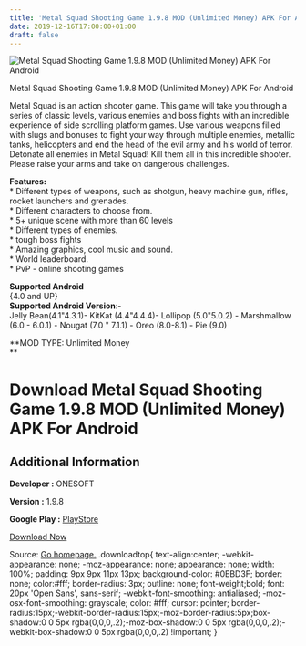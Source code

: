 ```yaml
---
title: 'Metal Squad Shooting Game 1.9.8 MOD (Unlimited Money) APK For Android'
date: 2019-12-16T17:00:00+01:00
draft: false
---
```


![Metal Squad Shooting Game 1.9.8 MOD (Unlimited Money) APK For Android](https://i2.wp.com/apkhome.net/wp-content/uploads/2019/12/Metal-Squad-Shooting-Game-1.9.8-MOD-Unlimited-Money.png "Metal Squad Shooting Game 1.9.8 MOD (Unlimited Money) APK For Android")

  

Metal Squad Shooting Game 1.9.8 MOD (Unlimited Money) APK For Android

Metal Squad is an action shooter game. This game will take you through a series of classic levels, various enemies and boss fights with an incredible experience of side scrolling platform games. Use various weapons filled with slugs and bonuses to fight your way through multiple enemies, metallic tanks, helicopters and end the head of the evil army and his world of terror.  
Detonate all enemies in Metal Squad! Kill them all in this incredible shooter. Please raise your arms and take on dangerous challenges.

**Features:**  
\* Different types of weapons, such as shotgun, heavy machine gun, rifles, rocket launchers and grenades.  
\* Different characters to choose from.  
\* 5+ unique scene with more than 60 levels  
\* Different types of enemies.  
\* tough boss fights  
\* Amazing graphics, cool music and sound.  
\* World leaderboard.  
\* PvP - online shooting games

**Supported Android**  
{4.0 and UP}  
**Supported Android Version**:-  
Jelly Bean(4.1"4.3.1)- KitKat (4.4"4.4.4)- Lollipop (5.0"5.0.2) - Marshmallow (6.0 - 6.0.1) - Nougat (7.0 " 7.1.1) - Oreo (8.0-8.1) - Pie (9.0)

**MOD TYPE: Unlimited Money  
**

Download Metal Squad Shooting Game 1.9.8 MOD (Unlimited Money) APK For Android
==============================================================================

Additional Information
----------------------

**Developer :** ONESOFT

**Version :** 1.9.8

**Google Play :** [PlayStore](https://play.google.com/store/apps/details?id=com.sora.metal.squad)

  

[Download Now](https://store4app.co/post/metal-squad-shooting-game-1-9-8-mod-unlimited-money-apk-for-android_1576486413)

  
Source: [Go homepage.](https://store4app.co/post/metal-squad-shooting-game-1-9-8-mod-unlimited-money-apk-for-android_1576486413) .downloadtop{ text-align:center; -webkit-appearance: none; -moz-appearance: none; appearance: none; width: 100%; padding: 9px 9px 11px 13px; background-color: #0EBD3F; border: none; color:#fff; border-radius: 3px; outline: none; font-weight;bold; font: 20px 'Open Sans', sans-serif; -webkit-font-smoothing: antialiased; -moz-osx-font-smoothing: grayscale; color: #fff; cursor: pointer; border-radius:15px;-webkit-border-radius:15px;-moz-border-radius:5px;box-shadow:0 0 5px rgba(0,0,0,.2);-moz-box-shadow:0 0 5px rgba(0,0,0,.2);-webkit-box-shadow:0 0 5px rgba(0,0,0,.2) !important; }